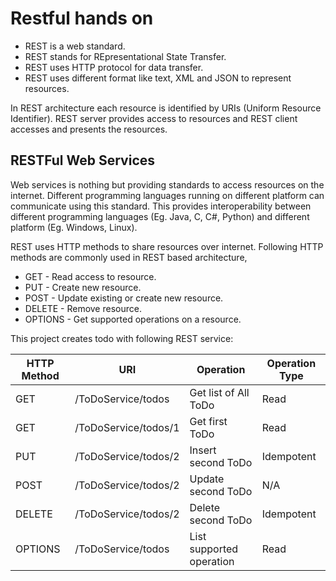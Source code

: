 # Restful hands on

*   REST is a web standard.
*   REST stands for REpresentational State Transfer.
*   REST uses HTTP protocol for data transfer.
*   REST uses different format like text, XML and JSON to represent resources.

In REST architecture each resource is identified by URIs (Uniform Resource Identifier).
REST server provides access to resources and REST client accesses and presents the resources.

## RESTFul Web Services

Web services is nothing but providing standards to access resources on the internet. Different programming languages running on different platform can communicate using this standard. This provides interoperability between different programming languages (Eg. Java, C, C#, Python) and different platform (Eg. Windows, Linux).

REST uses HTTP methods to share resources over internet. Following HTTP methods are commonly used in REST based architecture,

*   GET - Read access to resource.
*   PUT - Create new resource.
*   POST - Update existing or create new resource.
*   DELETE - Remove resource.
*   OPTIONS - Get supported operations on a resource.

This project creates todo with following REST service:

HTTP Method | URI           | Operation                | Operation Type
------------|---------------|--------------------------|---------------
GET         | /ToDoService/todos   | Get list of All ToDo         | Read
GET         | /ToDoService/todos/1 | Get first ToDo           | Read
PUT         | /ToDoService/todos/2 | Insert second ToDo       | Idempotent
POST        | /ToDoService/todos/2 | Update second ToDo       | N/A
DELETE      | /ToDoService/todos/2 | Delete second ToDo       | Idempotent
OPTIONS     | /ToDoService/todos   | List supported operation | Read
